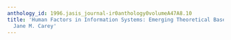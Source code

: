 ```yaml
---
anthology_id: 1996.jasis_journal-ir0anthology0volumeA47A8.10
title: 'Human Factors in Information Systems: Emerging Theoretical Bases, edited by
  Jane M. Carey'
---
```

